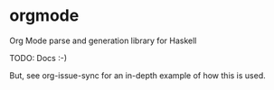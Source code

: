 # orgmode
Org Mode parse and generation library for Haskell

TODO: Docs :-)

But, see org-issue-sync for an in-depth example of how this is used.
